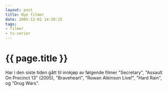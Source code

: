 ```yaml
---
layout: post
title: Nye filmer
date: 2005-12-01 14:50:25
tags: 
- filmer
- tv-serier
---
```


{{ page.title }}
================

Har i den siste tiden gått til innkjøp av følgende filmer "Secretary", "Assault On Precinct 13"  (2005), "Braveheart", "Rowan Atkinson Live!", "Hard Rain", og "Drug Wars".

